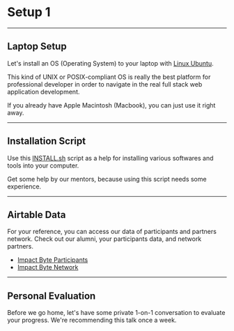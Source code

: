 # Setup 1

---

## Laptop Setup

Let's install an OS (Operating System) to your laptop with [Linux Ubuntu](https://ubuntu.com).

This kind of UNIX or POSIX-compliant OS is really the best platform for professional developer in order to navigate in the real full stack web application development.

If you already have Apple Macintosh (Macbook), you can just use it right away.

---

## Installation Script

Use this [INSTALL.sh](./INSTALL.sh) script as a help for installing various softwares and tools into your computer.

Get some help by our mentors, because using this script needs some experience.

---

## Airtable Data

For your reference, you can access our data of participants and partners network. Check out our alumni, your participants data, and network partners.

* [Impact Byte Participants](https://airtable.com/shrO1kjqx7fJFyIja)
* [Impact Byte Network](https://airtable.com/shrlDLf6d8leCcXg4)

---

## Personal Evaluation

Before we go home, let's have some private 1-on-1 conversation to evaluate your progress. We're recommending this talk once a week.
